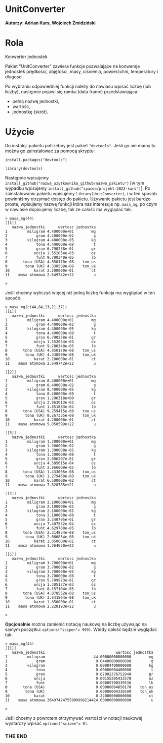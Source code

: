 # UnitConverter 
**Autorzy: 
Adrian Kurs, 
Wojciech Żmidziński**

# Rola 
Konwerter jednostek

Pakiet "UnitConverter" zawiera funkcje pozwalające na konwersje jednostek prędkości, objętości, masy, ciśnienia, powierzchni, temperatury i długości.

Po wybraniu odpowiedniej funkcji należy do nawiasu wpisać liczbę (lub liczby), następnie pojawi się ramka (data frame) przedstawiająca: 
- pełną nazwę jednostki, 
- wartość, 
- jednostkę (skrót).

# Użycie

Do instalcji pakietu potrzebny jest pakiet `"devtools"`. Jeśli go nie mamy to można go zainstalować za pomocą skryptu:

`install.packages("devtools")`

`library(devtools)` 

Następnie wpisujemy `install_github("nazwa_uzytkownika_github/nazwa_pakietu")` [w tym wypadku wpisujemy `install_github("spacea/projekt-2022-kurs")`].  Po zainstalowaniu pakietu wpisujemy `library(UnitConverter)`, i w ten sposób powinniśmy otrzymać dostęp do pakietu. Używanie pakietu jest bardzo proste, wpisujemy nazwę funkcji która nas interesuje np. `masa_mg`, po czym w nawiasie dopisujemy liczbę, tak że całość ma wyglądać tak: 
```
> masa_mg(44)
[[1]]
   nazwa_jednostki      wartosc jednostka
1         miligram 4.400000e+01        mg
2             gram 4.400000e-02         g
3         kilogram 4.400000e-05        kg
4             tona 4.400000e-08         t
5             gran 6.790238e-01        gr
6            uncja 1.552054e-03        oz
7             funt 9.700340e-05        lb
8       tona (USA) 4.850170e-08    ton_us
9        tona (UK) 4.330509e-08    ton_uk
10           karat 2.200000e-01        ct
11    masa atomowa 2.649742e+22         u

>
```
Jeśli chcemy wyliczyć więcej niż jedną liczbę funkcja ma wyglądać w ten sposób: 
```
> masa_mg(c(44,84,13,21,37))
[[1]]
   nazwa_jednostki      wartosc jednostka
1         miligram 4.400000e+01        mg
2             gram 4.400000e-02         g
3         kilogram 4.400000e-05        kg
4             tona 4.400000e-08         t
5             gran 6.790238e-01        gr
6            uncja 1.552054e-03        oz
7             funt 9.700340e-05        lb
8       tona (USA) 4.850170e-08    ton_us
9        tona (UK) 4.330509e-08    ton_uk
10           karat 2.200000e-01        ct
11    masa atomowa 2.649742e+22         u

[[2]]
   nazwa_jednostki      wartosc jednostka
1         miligram 8.400000e+01        mg
2             gram 8.400000e-02         g
3         kilogram 8.400000e-05        kg
4             tona 8.400000e-08         t
5             gran 1.296318e+00        gr
6            uncja 2.963013e-03        oz
7             funt 1.851883e-04        lb
8       tona (USA) 9.259415e-08    ton_us
9        tona (UK) 8.267335e-08    ton_uk
10           karat 4.200000e-01        ct
11    masa atomowa 5.058599e+22         u

[[3]]
   nazwa_jednostki      wartosc jednostka
1         miligram 1.300000e+01        mg
2             gram 1.300000e-02         g
3         kilogram 1.300000e-05        kg
4             tona 1.300000e-08         t
5             gran 2.006207e-01        gr
6            uncja 4.585615e-04        oz
7             funt 2.866009e-05        lb
8       tona (USA) 1.433005e-08    ton_us
9        tona (UK) 1.279468e-08    ton_uk
10           karat 6.500000e-02        ct
11    masa atomowa 7.828785e+21         u

[[4]]
   nazwa_jednostki      wartosc jednostka
1         miligram 2.100000e+01        mg
2             gram 2.100000e-02         g
3         kilogram 2.100000e-05        kg
4             tona 2.100000e-08         t
5             gran 3.240795e-01        gr
6            uncja 7.407532e-04        oz
7             funt 4.629708e-05        lb
8       tona (USA) 2.314854e-08    ton_us
9        tona (UK) 2.066834e-08    ton_uk
10           karat 1.050000e-01        ct
11    masa atomowa 1.264650e+22         u

[[5]]
   nazwa_jednostki      wartosc jednostka
1         miligram 3.700000e+01        mg
2             gram 3.700000e-02         g
3         kilogram 3.700000e-05        kg
4             tona 3.700000e-08         t
5             gran 5.709973e-01        gr
6            uncja 1.305137e-03        oz
7             funt 8.157104e-05        lb
8       tona (USA) 4.078552e-08    ton_us
9        tona (UK) 3.641564e-08    ton_uk
10           karat 1.850000e-01        ct
11    masa atomowa 2.228193e+22         u

>
```

**Opcjonalnie** można zamienić notację naukową na liczbę używając na samym początku: `options("scipen"= 999)`. Wtedy całość będzie wyglądać tak:
```
> masa_mg(44)
[[1]]
   nazwa_jednostki                                wartosc jednostka
1         miligram                      44.00000000000000        mg
2             gram                       0.04400000000000         g
3         kilogram                       0.00004400000000        kg
4             tona                       0.00000004400000         t
5             gran                       0.67902376752940        gr
6            uncja                       0.00155205432578        oz
7             funt                       0.00009700339536        lb
8       tona (USA)                       0.00000004850170    ton_us
9        tona (UK)                       0.00000004330509    ton_uk
10           karat                       0.22000000000000        ct
11    masa atomowa 26497424755999998214424.00000000000000         u

>
```
Jeśli chcemy z powrotem otrzymywać wartości w notacji naukowej wystarczy wpisać `options("scipen"= 0)`.
### THE END
